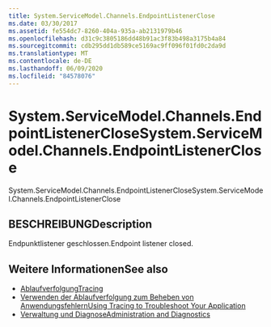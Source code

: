 ```yaml
---
title: System.ServiceModel.Channels.EndpointListenerClose
ms.date: 03/30/2017
ms.assetid: fe554dc7-8260-404a-935a-ab2131979b46
ms.openlocfilehash: d31c9c3805186dd48b91ac3f83b498a3175b4a84
ms.sourcegitcommit: cdb295dd1db589ce5169ac9ff096f01fd0c2da9d
ms.translationtype: MT
ms.contentlocale: de-DE
ms.lasthandoff: 06/09/2020
ms.locfileid: "84578076"
---
```

# <a name="systemservicemodelchannelsendpointlistenerclose"></a><span data-ttu-id="46dbf-102">System.ServiceModel.Channels.EndpointListenerClose</span><span class="sxs-lookup"><span data-stu-id="46dbf-102">System.ServiceModel.Channels.EndpointListenerClose</span></span>
<span data-ttu-id="46dbf-103">System.ServiceModel.Channels.EndpointListenerClose</span><span class="sxs-lookup"><span data-stu-id="46dbf-103">System.ServiceModel.Channels.EndpointListenerClose</span></span>  
  
## <a name="description"></a><span data-ttu-id="46dbf-104">BESCHREIBUNG</span><span class="sxs-lookup"><span data-stu-id="46dbf-104">Description</span></span>  
 <span data-ttu-id="46dbf-105">Endpunktlistener geschlossen.</span><span class="sxs-lookup"><span data-stu-id="46dbf-105">Endpoint listener closed.</span></span>  
  
## <a name="see-also"></a><span data-ttu-id="46dbf-106">Weitere Informationen</span><span class="sxs-lookup"><span data-stu-id="46dbf-106">See also</span></span>

- [<span data-ttu-id="46dbf-107">Ablaufverfolgung</span><span class="sxs-lookup"><span data-stu-id="46dbf-107">Tracing</span></span>](index.md)
- [<span data-ttu-id="46dbf-108">Verwenden der Ablaufverfolgung zum Beheben von Anwendungsfehlern</span><span class="sxs-lookup"><span data-stu-id="46dbf-108">Using Tracing to Troubleshoot Your Application</span></span>](using-tracing-to-troubleshoot-your-application.md)
- [<span data-ttu-id="46dbf-109">Verwaltung und Diagnose</span><span class="sxs-lookup"><span data-stu-id="46dbf-109">Administration and Diagnostics</span></span>](../index.md)
